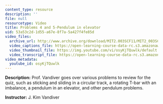 ```yaml
---
content_type: resource
description: ''
file: null
resourcetype: Video
title: Problems 4 and 5-Pendulum in elevator
uid: 53a53c2d-1d55-a67e-8f7a-5a427f4fe85d
video_files:
  archive_url: http://www.archive.org/download/MIT2.003SCF11/MIT2_003SCF11_lec18_300k.mp4
  video_captions_file: https://open-learning-course-data-rc.s3.amazonaws.com/2-003sc-engineering-dynamics-fall-2011/9435e654f6395c3ebc360ac7cee271ae_osyKjTQuwlk.vtt
  video_thumbnail_file: https://img.youtube.com/vi/osyKjTQuwlk/default.jpg
  video_transcript_file: https://open-learning-course-data-rc.s3.amazonaws.com/2-003sc-engineering-dynamics-fall-2011/d434e5ddcb06bb5b8268414292ef94fc_osyKjTQuwlk.pdf
video_metadata:
  youtube_id: osyKjTQuwlk
---
```


**Description:** Prof. Vandiver goes over various problems to review for the quiz, such as sticking and sliding in a circular track, a rotating T-bar with an imbalance, a pendulum in an elevator, and other pendulum problems.

**Instructor:** J. Kim Vandiver